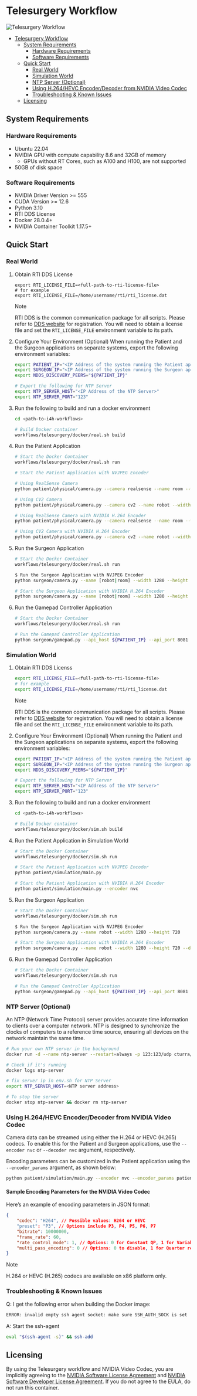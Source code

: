 # Telesurgery Workflow

![Telesurgery Workflow](../../docs/source/telesurgery_workflow.jpg)

<!-- @import "[TOC]" {cmd="toc" depthFrom=1 depthTo=3 orderedList=false} -->

<!-- code_chunk_output -->

- [Telesurgery Workflow](#telesurgery-workflow)
  - [System Requirements](#system-requirements)
    - [Hardware Requirements](#hardware-requirements)
    - [Software Requirements](#software-requirements)
  - [Quick Start](#quick-start)
    - [Real World](#real-world)
    - [Simulation World](#simulation-world)
    - [NTP Server (Optional)](#ntp-server-optional)
    - [Using H.264/HEVC Encoder/Decoder from NVIDIA Video Codec](#using-h264hevc-encoderdecoder-from-nvidia-video-codec)
    - [Troubleshooting & Known Issues](#troubleshooting--known-issues)
  - [Licensing](#licensing)

<!-- /code_chunk_output -->


## System Requirements

### Hardware Requirements
- Ubuntu 22.04
- NVIDIA GPU with compute capability 8.6 and 32GB of memory
   - GPUs without RT Cores, such as A100 and H100, are not supported
- 50GB of disk space

### Software Requirements
- NVIDIA Driver Version >= 555
- CUDA Version >= 12.6
- Python 3.10
- RTI DDS License
- Docker 28.0.4+
- NVIDIA Container Toolkit 1.17.5+

## Quick Start

### Real World

1. Obtain RTI DDS License

   ```
   export RTI_LICENSE_FILE=<full-path-to-rti-license-file>
   # for example
   export RTI_LICENSE_FILE=/home/username/rti/rti_license.dat
   ```
   > [!Note]
   > RTI DDS is the common communication package for all scripts. Please refer to [DDS website](https://www.rti.com/products) for registration. You will need to obtain a license file and set the `RTI_LICENSE_FILE` environment variable to its path.

2. Configure Your Environment (Optional)
   When running the Patient and the Surgeon applications on separate systems, export the following environment variables:

   ```bash
   export PATIENT_IP="<IP Address of the system running the Patient application>"
   export SURGEON_IP="<IP Address of the system running the Surgeon application>"
   export NDDS_DISCOVERY_PEERS="${PATIENT_IP}"

   # Export the following for NTP Server
   export NTP_SERVER_HOST="<IP Address of the NTP Server>"
   export NTP_SERVER_PORT="123"
   ```

3. Run the following to build and run a docker environment
   ```bash
   cd <path-to-i4h-workflows>

   # Build Docker container
   workflows/telesurgery/docker/real.sh build
   ```

4. Run the Patient Application
   ```bash
   # Start the Docker Container
   workflows/telesurgery/docker/real.sh run

   # Start the Patient Application with NVJPEG Encoder

   # Using RealSense Camera
   python patient/physical/camera.py --camera realsense --name room --width 1280 --height 720

   # Using CV2 Camera
   python patient/physical/camera.py --camera cv2 --name robot --width 1920 --height 1080

   # Using RealSense Camera with NVIDIA H.264 Encoder
   python patient/physical/camera.py --camera realsense --name room --width 1280 --height 720 --encoder nvc

   # Using CV2 Camera with NVIDIA H.264 Encoder
   python patient/physical/camera.py --camera cv2 --name robot --width 1920 --height 1080 --encoder nvc
   ```

5. Run the Surgeon Application
   ```bash
   # Start the Docker Container
   workflows/telesurgery/docker/real.sh run

   $ Run the Surgeon Application with NVJPEG Encoder
   python surgeon/camera.py --name [robot|room] --width 1280 --height 720

   # Start the Surgeon Application with NVIDIA H.264 Encoder
   python surgeon/camera.py --name [robot|room] --width 1280 --height 720 --decoder nvc
   ```

6. Run the Gamepad Controller Application
   ```bash
   # Start the Docker Container
   workflows/telesurgery/docker/real.sh run

   # Run the Gamepad Controller Application
   python surgeon/gamepad.py --api_host ${PATIENT_IP} --api_port 8081
   ```

### Simulation World

1. Obtain RTI DDS Licenss

   ```bash
   export RTI_LICENSE_FILE=<full-path-to-rti-license-file>
   # for example
   export RTI_LICENSE_FILE=/home/username/rti/rti_license.dat
   ```
   > [!Note]
   > RTI DDS is the common communication package for all scripts. Please refer to [DDS website](https://www.rti.com/products) for registration. You will need to obtain a license file and set the `RTI_LICENSE_FILE` environment variable to its path.

2. Configure Your Environment (Optional)
   When running the Patient and the Surgeon applications on separate systems, export the following environment variables:

   ```bash
   export PATIENT_IP="<IP Address of the system running the Patient application>"
   export SURGEON_IP="<IP Address of the system running the Surgeon application>"
   export NDDS_DISCOVERY_PEERS="${PATIENT_IP}"

   # Export the following for NTP Server
   export NTP_SERVER_HOST="<IP Address of the NTP Server>"
   export NTP_SERVER_PORT="123"
   ```

3. Run the following to build and run a docker environment

   ```bash
   cd <path-to-i4h-workflows>

   # Build Docker container
   workflows/telesurgery/docker/sim.sh build
   ```

4. Run the Patient Application in Simulation World

   ```bash
   # Start the Docker Container
   workflows/telesurgery/docker/sim.sh run

   # Start the Patient Application with NVJPEG Encoder
   python patient/simulation/main.py

   # Start the Patient Application with NVIDIA H.264 Encoder
   python patient/simulation/main.py --encoder nvc
   ```
5. Run the Surgeon Application

   ```bash
   # Start the Docker Container
   workflows/telesurgery/docker/sim.sh run

   $ Run the Surgeon Application with NVJPEG Encoder
   python surgeon/camera.py --name robot --width 1280 --height 720

   # Start the Surgeon Application with NVIDIA H.264 Encoder
   python surgeon/camera.py --name robot --width 1280 --height 720 --decoder nvc
   ```
6. Run the Gamepad Controller Application

   ```bash
   # Start the Docker Container
   workflows/telesurgery/docker/sim.sh run

   # Run the Gamepad Controller Application
   python surgeon/gamepad.py --api_host ${PATIENT_IP} --api_port 8081
   ```

### NTP Server (Optional)

An NTP (Network Time Protocol) server provides accurate time information to clients over a computer network. NTP is designed to synchronize the clocks of computers to a reference time source, ensuring all devices on the network maintain the same time.

```bash
# Run your own NTP server in the background
docker run -d --name ntp-server --restart=always -p 123:123/udp cturra/ntp

# Check if it's running
docker logs ntp-server

# fix server ip in env.sh for NTP Server
export NTP_SERVER_HOST=<NTP server address>

# To stop the server
docker stop ntp-server && docker rm ntp-server
```

### Using H.264/HEVC Encoder/Decoder from NVIDIA Video Codec

Camera data can be streamed using either the H.264 or HEVC (H.265) codecs. To enable this for the Patient and Surgeon applications, use the `--encoder nvc` or `--decoder nvc` argument, respectively.

Encoding parameters can be customized in the Patient application using the `--encoder_params` argument, as shown below:

```bash
python patient/simulation/main.py --encoder nvc --encoder_params patient/nvc_encoder_params.json
```

#### Sample Encoding Parameters for the NVIDIA Video Codec

Here’s an example of encoding parameters in JSON format:

```json
{
    "codec": "H264", // Possible values: H264 or HEVC
    "preset": "P3", // Options include P3, P4, P5, P6, P7
    "bitrate": 10000000,
    "frame_rate": 60,
    "rate_control_mode": 1, // Options: 0 for Constant QP, 1 for Variable bitrate, 2 for Constant bitrate
    "multi_pass_encoding": 0 // Options: 0 to disable, 1 for Quarter resolution, 2 for Full resolution
}
```

> [!NOTE]
> H.264 or HEVC (H.265) codecs are available on x86 platform only.

### Troubleshooting & Known Issues

Q: I get the following error when building the Docker image:

```bash
ERROR: invalid empty ssh agent socket: make sure SSH_AUTH_SOCK is set
```

A: Start the ssh-agent

```bash
eval "$(ssh-agent -s)" && ssh-add
```

## Licensing

By using the Telesurgery workflow and NVIDIA Video Codec, you are implicitly agreeing to the [NVIDIA Software License Agreement](https://www.nvidia.com/en-us/agreements/enterprise-software/nvidia-software-license-agreement/) and [NVIDIA Software Developer License Agreement](https://developer.download.nvidia.com/designworks/DesignWorks_SDKs_Samples_Tools_License_distrib_use_rights_2017_06_13.pdf?t=eyJscyI6InJlZiIsImxzZCI6IlJFRi1zZWFyY2guYnJhdmUuY29tLyJ9). If you do not agree to the EULA, do not run this container.
